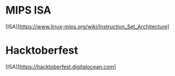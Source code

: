 MIPS ISA
========

  [ISA][https://www.linux-mips.org/wiki/Instruction_Set_Architecture]

Hacktoberfest
========

[ISA][https://hacktoberfest.digitalocean.com]

